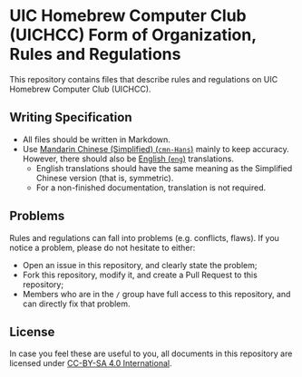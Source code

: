 # UIC Homebrew Computer Club (UICHCC) Form of Organization, Rules and Regulations

This repository contains files that describe rules and regulations on UIC Homebrew Computer Club (UICHCC).

## Writing Specification

- All files should be written in Markdown.
- Use [Mandarin Chinese (Simplified) (`cmn-Hans`)](https://en.wikipedia.org/wiki/ISO_639:cmn) mainly to keep accuracy. However, there should also be [English (`eng`)](https://en.wikipedia.org/wiki/ISO_639:eng) translations.
  - English translations should have the same meaning as the Simplified Chinese version (that is, symmetric).
  - For a non-finished documentation, translation is not required.

## Problems

Rules and regulations can fall into problems (e.g. conflicts, flaws). If you notice a problem, please do not hesitate to either:

- Open an issue in this repository, and clearly state the problem;
- Fork this repository, modify it, and create a Pull Request to this repository;
- Members who are in the `/` group have full access to this repository, and can directly fix that problem.

## License

In case you feel these are useful to you, all documents in this repository are licensed under [CC-BY-SA 4.0 International](https://creativecommons.org/licenses/by-sa/4.0/).
